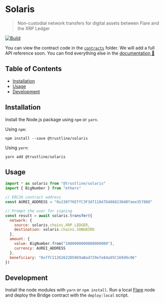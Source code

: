 # Solaris

> Non-custodial network transfers for digital assets between Flare and the XRP Ledger

[![Build](https://github.com/trustline-inc/solaris/actions/workflows/build.yml/badge.svg)](https://github.com/trustline-inc/solaris/actions/workflows/build.yml)


You can view the contract code in the [`contracts`](./contracts) folder. We will add a full API reference soon. You can find everything else in the [documentation&nbsp;📖 ](https://trustline.co)

## Table of Contents

<!--ts-->

- [Installation](#installation)
- [Usage](#usage)
- [Development](#development)
<!--te-->

## Installation

Install the Node.js package using `npm` or `yarn`.

Using `npm`:

```
npm install --save @trustline/solaris
```

Using `yarn`:

```
yarn add @trustline/solaris
```

## Usage

```javascript
import * as solaris from "@trustline/solaris"
import { BigNumber } from "ethers"

// ERC20 contract address
const AUREI_ADDRESS = "0x238f76EffC3F3d711847D48682304Bfaee357888"

// Prompt the user for signing
const result = await solaris.transfer({
  network: {
    source: solaris.chains.XRP_LEDGER,
    destination: solaris.chains.SONGBIRD
  },
  amount: {
    value: BigNumber.from("1000000000000000000"),
    currency: AUREI_ADDRESS
  },
  beneficiary: "0xffC11262622D5069aBad729efe84a95C169d9c06"
})


```

## Development

Install the node modules with `yarn` or `npm install`. Run a local [Flare](https://gitlab.com/flarenetwork/flare/-/tree/master) node and deploy the Bridge contract with the `deploy:local` script.